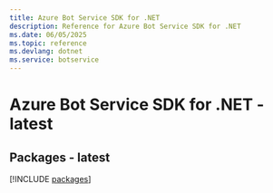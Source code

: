 ```yaml
---
title: Azure Bot Service SDK for .NET
description: Reference for Azure Bot Service SDK for .NET
ms.date: 06/05/2025
ms.topic: reference
ms.devlang: dotnet
ms.service: botservice
---
```

# Azure Bot Service SDK for .NET - latest
## Packages - latest
[!INCLUDE [packages](bot-service-index.md)]